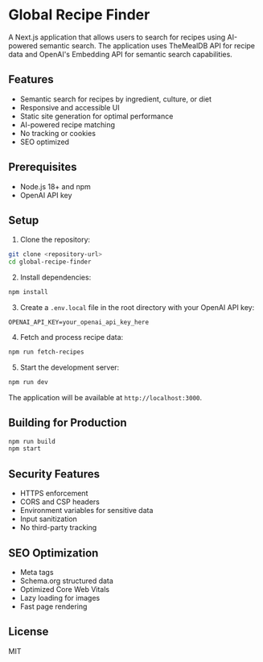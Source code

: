# Global Recipe Finder

A Next.js application that allows users to search for recipes using AI-powered semantic search. The application uses TheMealDB API for recipe data and OpenAI's Embedding API for semantic search capabilities.

## Features

- Semantic search for recipes by ingredient, culture, or diet
- Responsive and accessible UI
- Static site generation for optimal performance
- AI-powered recipe matching
- No tracking or cookies
- SEO optimized

## Prerequisites

- Node.js 18+ and npm
- OpenAI API key

## Setup

1. Clone the repository:
```bash
git clone <repository-url>
cd global-recipe-finder
```

2. Install dependencies:
```bash
npm install
```

3. Create a `.env.local` file in the root directory with your OpenAI API key:
```
OPENAI_API_KEY=your_openai_api_key_here
```

4. Fetch and process recipe data:
```bash
npm run fetch-recipes
```

5. Start the development server:
```bash
npm run dev
```

The application will be available at `http://localhost:3000`.

## Building for Production

```bash
npm run build
npm start
```

## Security Features

- HTTPS enforcement
- CORS and CSP headers
- Environment variables for sensitive data
- Input sanitization
- No third-party tracking

## SEO Optimization

- Meta tags
- Schema.org structured data
- Optimized Core Web Vitals
- Lazy loading for images
- Fast page rendering

## License

MIT
